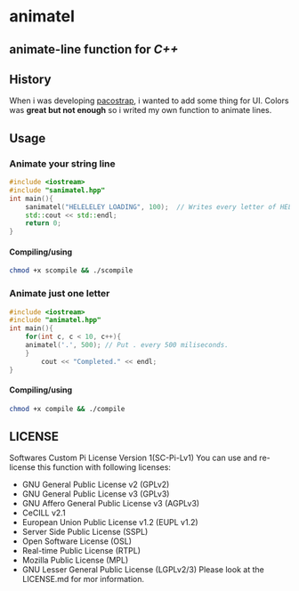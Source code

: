 # animatel
## animate-line function for *C++*

## History
When i was developing [pacostrap](https://gitlab.com/pigames3/pacostrap), i wanted to add some thing for UI. Colors was **great but not enough** so i writed my own function to animate lines.

## Usage
### Animate your string line
```cpp
#include <iostream>
#include "sanimatel.hpp"
int main(){
	sanimatel("HELELELEY LOADING", 100);  // Writes every letter of HELELELEY LOADING with one-by-one after 100 miliseconds 
	std::cout << std::endl;
	return 0;
}
```
#### Compiling/using
```bash
chmod +x scompile && ./scompile
```
### Animate just one letter
```cpp
#include <iostream>
#include "animatel.hpp"
int main(){
	for(int c, c < 10, c++){
	animatel('.', 500); // Put . every 500 miliseconds.
	}
		cout << "Completed." << endl;
}
```
#### Compiling/using
```bash
chmod +x compile && ./compile
```
## LICENSE 
Softwares Custom Pi License Version 1(SC-Pi-Lv1)
You can use and re-license this function with following licenses:
   - GNU General Public License v2 (GPLv2)
   - GNU General Public License v3 (GPLv3)
   - GNU Affero General Public License v3 (AGPLv3)
   - CeCILL v2.1
   - European Union Public License v1.2 (EUPL v1.2)
   - Server Side Public License (SSPL)
   - Open Software License (OSL)
   - Real-time Public License (RTPL)
   - Mozilla Public License (MPL)
   - GNU Lesser General Public License (LGPLv2/3)
Please look at the LICENSE.md for mor information.
